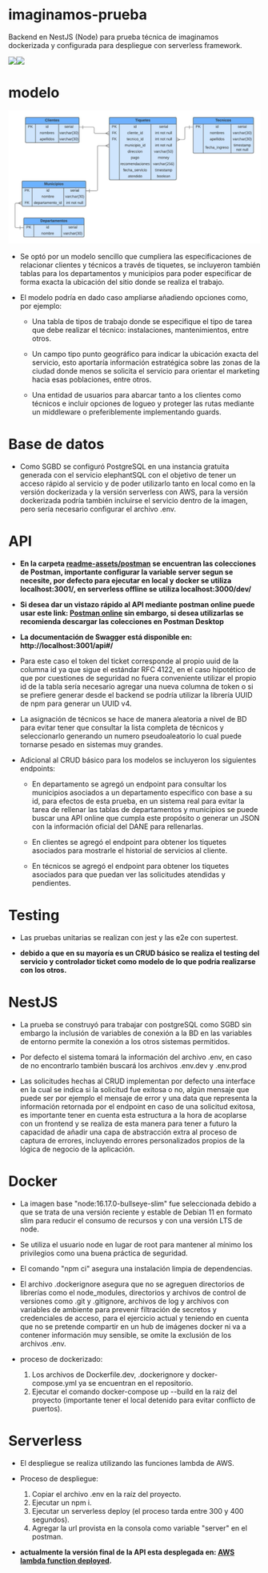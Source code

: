 # imaginamos-prueba
Backend en NestJS (Node) para prueba técnica de imaginamos dockerizada y configurada para despliegue con serverless framework.

<div style="display:flex;">
  <img src="https://www.google.com/url?sa=i&url=https%3A%2F%2Fseeklogo.com%2Fvector-logo%2F341269%2Fnestjs&psig=AOvVaw1w38FGEl3m7DsQaB0ebb1Z&ust=1672748019559000&source=images&cd=vfe&ved=0CBAQjRxqFwoTCPiYsI3uqPwCFQAAAAAdAAAAABAE">
  <img src="https://static-00.iconduck.com/assets.00/postman-icon-497x512-beb7sy75.pngE">
</div>

# modelo

![Relational Model](/readme-assets/relational-model.jpeg?raw=true "Relational Model")

- Se optó por un modelo sencillo que cumpliera las especificaciones de relacionar clientes y técnicos a través de tiquetes, se incluyeron también tablas para los departamentos y municipios para poder especificar de forma exacta la ubicación del sitio donde se realiza el trabajo.

- El modelo podría en dado caso ampliarse añadiendo opciones como, por ejemplo:

  - Una tabla de tipos de trabajo donde se especifique el tipo de tarea que debe realizar el técnico: instalaciones, mantenimientos, entre otros.

  - Un campo tipo punto geográfico para indicar la ubicación exacta del servicio, esto aportaría información estratégica sobre las zonas de la ciudad donde menos se solicita el servicio para orientar el marketing hacia esas poblaciones, entre otros.

  - Una entidad de usuarios para abarcar tanto a los clientes como técnicos e incluir opciones de logueo y proteger las rutas mediante un middleware o preferiblemente implementando guards.


# Base de datos

- Como SGBD se configuró PostgreSQL en una instancia gratuita generada con el servicio elephantSQL con el objetivo de tener un acceso rápido al servicio y de poder utilizarlo tanto en local como en la versión dockerizada y la versión serverless con AWS, para la versión dockerizada podría también incluirse el servicio dentro de la imagen, pero sería necesario configurar el archivo .env.

# API

- **En la carpeta [readme-assets/postman](/readme-assets/postman/) se encuentran las colecciones de Postman, importante configurar la variable server segun se necesite, por defecto para ejecutar en local y docker se utiliza localhost:3001/, en serverless offline se utiliza localhost:3000/dev/**

- **Si desea dar un vistazo rápido al API mediante postman online puede usar este link: [Postman online](https://www.postman.com/webdevelopment3/workspace/imaginamos/overview) sin embargo, si desea utilizarlas se recomienda descargar las colecciones en Postman Desktop**

- **La documentación de Swagger está disponible en: http://localhost:3001/api#/**

- Para este caso el token del ticket corresponde al propio uuid de la columna id ya que sigue el estándar RFC 4122, en el caso hipotético de que por cuestiones de seguridad no fuera conveniente utilizar el propio id de la tabla sería necesario agregar una nueva columna de token o si se prefiere generar desde el backend se podría utilizar la librería UUID de npm para generar un UUID v4.

- La asignación de técnicos se hace de manera aleatoria a nivel de BD para evitar tener que consultar la lista completa de técnicos y seleccionarlo generando un numero pseudoaleatorio lo cual puede tornarse pesado en sistemas muy grandes.

- Adicional al CRUD básico para los modelos se incluyeron los siguientes endpoints:

  - En departamento se agregó un endpoint para consultar los municipios asociados a un departamento especifico con base a su id, para efectos de esta prueba, en un sistema real para evitar la tarea de rellenar las tablas de departamentos y municipios se puede buscar una API online que cumpla este propósito o generar un JSON con la información oficial del DANE para rellenarlas.

  - En clientes se agregó el endpoint para obtener los tiquetes asociados para mostrarle el historial de servicios al cliente.

  - En técnicos se agregó el endpoint para obtener los tiquetes asociados para que puedan ver las solicitudes atendidas y pendientes.

# Testing

- Las pruebas unitarias se realizan con jest y las e2e con supertest.

- **debido a que en su mayoría es un CRUD básico se realiza el testing del servicio y controlador ticket como modelo de lo que podría realizarse con los otros.**

# NestJS

- La prueba se construyó para trabajar con postgreSQL como SGBD sin embargo la inclusión de variables de conexión a la BD en las variables de entorno permite la conexión a los otros sistemas permitidos.

- Por defecto el sistema tomará la información del archivo .env, en caso de no encontrarlo también buscará los archivos .env.dev y .env.prod

- Las solicitudes hechas al CRUD implementan por defecto una interface en la cual se indica si la solicitud fue exitosa o no, algún mensaje que puede ser por ejemplo el mensaje de error y una data que representa la información retornada por el endpoint en caso de una solicitud exitosa, es importante tener en cuenta esta estructura a la hora de acoplarse con un frontend y se realiza de esta manera para tener a futuro la capacidad de añadir una capa de abstracción extra al proceso de captura de errores, incluyendo errores personalizados propios de la lógica de negocio de la aplicación.

# Docker

- La imagen base "node:16.17.0-bullseye-slim" fue seleccionada debido a que se trata de una versión reciente y estable de Debian 11 en formato slim para reducir el consumo de recursos y con una versión LTS de node.

- Se utiliza el usuario node en lugar de root para mantener al mínimo los privilegios como una buena práctica de seguridad.

- El comando "npm ci" asegura una instalación limpia de dependencias.

- El archivo .dockerignore asegura que no se agreguen directorios de librerías como el node_modules, directorios y archivos de control de versiones como .git y .gitignore, archivos de log y archivos con variables de ambiente para prevenir filtración de secretos y credenciales de acceso, para el ejercicio actual y teniendo en cuenta que no se pretende compartir en un hub de imágenes docker ni va a contener información muy sensible, se omite la exclusión de los archivos .env.

- proceso de dockerizado:
  1. Los archivos de Dockerfile.dev, .dockerignore y docker-compose.yml ya se encuentran en el repositorio.
  2. Ejecutar el comando docker-compose up --build en la raiz del proyecto (importante tener el local detenido para evitar conflicto de puertos).

# Serverless

- El despliegue se realiza utilizando las funciones lambda de AWS.

- Proceso de despliegue:
  1. Copiar el archivo .env en la raíz del proyecto.
  2. Ejecutar un npm i.
  3. Ejecutar un serverless deploy (el proceso tarda entre 300 y 400 segundos).
  4. Agregar la url provista en la consola como variable "server" en el postman.

- **actualmente la versión final de la API esta desplegada en: [AWS lambda function deployed](https://wjbbdxkg0f.execute-api.us-east-1.amazonaws.com/dev/clients).**

